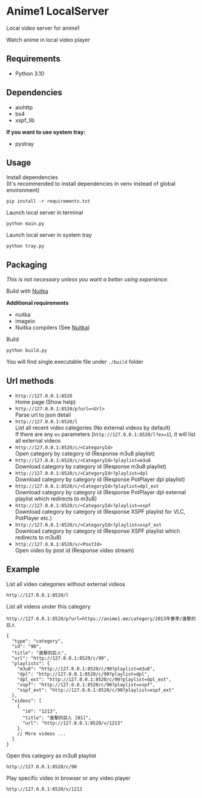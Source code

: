 # Anime1 LocalServer

Local video server for anime1

Watch anime in local video player

## Requirements

- Python 3.10

## Dependencies

- aiohttp
- bs4
- xspf_lib

**If you want to use system tray:**

- pystray

## Usage

Install dependencies  
(It's recommended to install dependencies in venv instead of global environment)

```shell
pip install -r requirements.txt
```

Launch local server in terminal

```shell
python main.py
```

Launch local server in system tray

```shell
python tray.py
```

## Packaging

*This is not necessary unless you want a better using experience.*

Build with [Nuitka](https://github.com/Nuitka/Nuitka)

**Additional requirements**

- nuitka
- imageio
- Nuitka compilers (See [Nuitka](https://github.com/Nuitka/Nuitka))

Build

```shell
python build.py
```

You will find single executable file under `./build` folder

## Url methods

- `http://127.0.0.1:8520`  
  Home page (Show help)
- `http://127.0.0.1:8520/p?url=<Url>`  
  Parse url to json detail
- `http://127.0.0.1:8520/l`  
  List all recent video categories (No external videos by default)  
  If there are any `ex` parameters (`http://127.0.0.1:8520/l?ex=1`), it will list all external videos
- `http://127.0.0.1:8520/c/<CategoryId>`  
  Open category by category id (Response m3u8 playlist)
- `http://127.0.0.1:8520/c/<CategoryId>?playlist=m3u8`  
  Download category by category id (Response m3u8 playlist)
- `http://127.0.0.1:8520/c/<CategoryId>?playlist=dpl`  
  Download category by category id (Response PotPlayer dpl playlist)
- `http://127.0.0.1:8520/c/<CategoryId>?playlist=dpl_ext`  
  Download category by category id (Response PotPlayer dpl external playlist which redirects to m3u8)
- `http://127.0.0.1:8520/c/<CategoryId>?playlist=xspf`  
  Download category by category id (Response XSPF playlist for VLC, PotPlayer etc.)
- `http://127.0.0.1:8520/c/<CategoryId>?playlist=xspf_ext`  
  Download category by category id (Response XSPF playlist which redirects to m3u8)
- `http://127.0.0.1:8520/v/<PostId>`  
  Open video by post id (Response video stream)

## Example

List all video categories without external videos

```text
http://127.0.0.1:8520/l
```

List all videos under this category

```text
http://127.0.0.1:8520/p?url=https://anime1.me/category/2013年春季/進擊的巨人
```

```json5
{
  "type": "category",
  "id": "90",
  "title": "進擊的巨人",
  "url": "http://127.0.0.1:8520/c/90",
  "playlists": {
    "m3u8": "http://127.0.0.1:8520/c/90?playlist=m3u8",
    "dpl": "http://127.0.0.1:8520/c/90?playlist=dpl",
    "dpl_ext": "http://127.0.0.1:8520/c/90?playlist=dpl_ext",
    "xspf": "http://127.0.0.1:8520/c/90?playlist=xspf",
    "xspf_ext": "http://127.0.0.1:8520/c/90?playlist=xspf_ext"
  },
  "videos": [
    {
      "id": "1213",
      "title": "進擊的巨人 [01]",
      "url": "http://127.0.0.1:8520/v/1213"
    },
    // More videos ...
  ]
}
```

Open this category as m3u8 playlist

```text
http://127.0.0.1:8520/c/90
```

Play specific video in browser or any video player

```text
http://127.0.0.1:8520/v/1213
```
